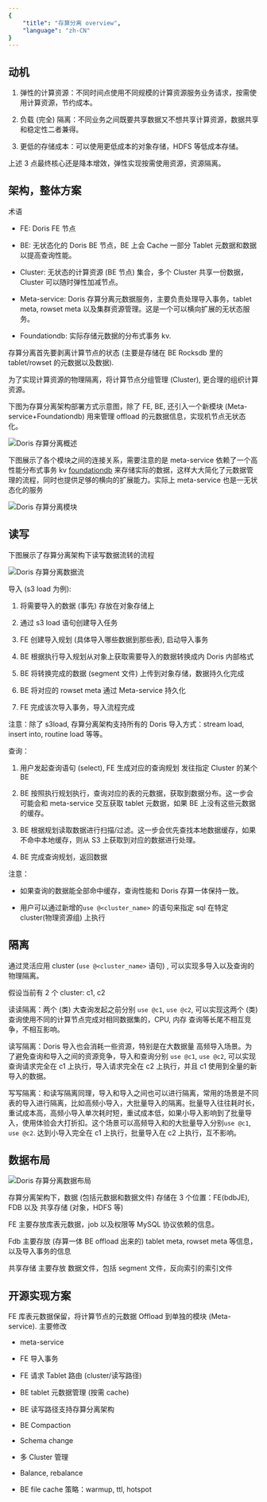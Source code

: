 ```yaml
---
{
    "title": "存算分离 overview",
    "language": "zh-CN"
}
---
```


<!--
Licensed to the Apache Software Foundation (ASF) under one
or more contributor license agreements.  See the NOTICE file
distributed with this work for additional information
regarding copyright ownership.  The ASF licenses this file
to you under the Apache License, Version 2.0 (the
"License"); you may not use this file except in compliance
with the License.  You may obtain a copy of the License at

  http://www.apache.org/licenses/LICENSE-2.0

Unless required by applicable law or agreed to in writing,
software distributed under the License is distributed on an
"AS IS" BASIS, WITHOUT WARRANTIES OR CONDITIONS OF ANY
KIND, either express or implied.  See the License for the
specific language governing permissions and limitations
under the License.
-->

## 动机

1. 弹性的计算资源：不同时间点使用不同规模的计算资源服务业务请求，按需使用计算资源，节约成本。

2. 负载 (完全) 隔离：不同业务之间既要共享数据又不想共享计算资源，数据共享和稳定性二者兼得。

3. 更低的存储成本：可以使用更低成本的对象存储，HDFS 等低成本存储。

上述 3 点最终核心还是降本增效，弹性实现按需使用资源，资源隔离。

## 架构，整体方案

术语

- FE: Doris FE 节点

- BE: 无状态化的 Doris BE 节点，BE 上会 Cache 一部分 Tablet 元数据和数据以提高查询性能。

- Cluster: 无状态的计算资源 (BE 节点) 集合，多个 Cluster 共享一份数据，Cluster 可以随时弹性加减节点。

- Meta-service: Doris 存算分离元数据服务，主要负责处理导入事务，tablet meta, rowset meta 以及集群资源管理。这是一个可以横向扩展的无状态服务。

- Foundationdb: 实际存储元数据的分布式事务 kv.

存算分离首先要剥离计算节点的状态 (主要是存储在 BE Rocksdb 里的 tablet/rowset 的元数据以及数据).

为了实现计算资源的物理隔离，将计算节点分组管理 (Cluster), 更合理的组织计算资源。

下图为存算分离架构部署方式示意图，除了 FE, BE, 还引入一个新模块 (Meta-service+Foundationdb) 用来管理 offload 的元数据信息，实现机节点无状态化。

![Doris 存算分离概述](/images/separation-of-storage-and-compute/overview_arch.png)

下图展示了各个模块之间的连接关系，需要注意的是 meta-service 依赖了一个高性能分布式事务 kv [foundationdb](https://github.com/apple/foundationdb) 来存储实际的数据，这样大大简化了元数据管理的流程，同时也提供足够的横向的扩展能力。实际上 meta-service 也是一无状态化的服务

![Doris 存算分离模块](/images/separation-of-storage-and-compute/arch_modules.png)

## 读写

下图展示了存算分离架构下读写数据流转的流程

![Doris 存算分离数据流](/images/separation-of-storage-and-compute/data_flow.png)

导入 (s3 load 为例): 

1. 将需要导入的数据 (事先) 存放在对象存储上

2. 通过 s3 load 语句创建导入任务 

3. FE 创建导入规划 (具体导入哪些数据到那些表), 启动导入事务

4. BE 根据执行导入规划从对象上获取需要导入的数据转换成内 Doris 内部格式

5. BE 将转换完成的数据 (segment 文件) 上传到对象存储，数据持久化完成

6. BE 将对应的 rowset meta 通过 Meta-service 持久化

7. FE 完成该次导入事务，导入流程完成

注意：除了 s3load, 存算分离架构支持所有的 Doris 导入方式：stream load, insert into, routine load 等等。

查询：

1. 用户发起查询语句 (select), FE 生成对应的查询规划 发往指定 Cluster 的某个 BE

2. BE 按照执行规划执行，查询对应的表的元数据，获取到数据分布。这一步会可能会和 meta-service 交互获取 tablet 元数据，如果 BE 上没有这些元数据的缓存。

3. BE 根据规划读取数据进行扫描/过滤。这一步会优先查找本地数据缓存，如果不命中本地缓存，则从 S3 上获取到对应的数据进行处理。

4. BE 完成查询规划，返回数据

注意：

- 如果查询的数据能全部命中缓存，查询性能和 Doris 存算一体保持一致。

- 用户可以通过新增的`use @<cluster_name>` 的语句来指定 sql 在特定 cluster(物理资源组) 上执行

## 隔离

通过灵活应用 cluster (`use @<cluster_name>` 语句) , 可以实现多导入以及查询的物理隔离。

假设当前有 2 个 cluster: c1, c2

读读隔离：两个 (类) 大查询发起之前分别 `use @c1`, `use @c2`, 可以实现这两个 (类) 查询使用不同的计算节点完成对相同数据集的，CPU, 内存 查询等长尾不相互竞争，不相互影响。

读写隔离：Doris 导入也会消耗一些资源，特别是在大数据量 高频导入场景。为了避免查询和导入之间的资源竞争，导入和查询分别 `use @c1`, `use @c2`, 可以实现查询请求完全在 c1 上执行，导入请求完全在 c2 上执行，并且 c1 使用到全量的新导入的数据。

写写隔离：和读写隔离同理，导入和导入之间也可以进行隔离，常用的场景是不同表的导入进行隔离，比如高频小导入，大批量导入的隔离。批量导入往往耗时长，重试成本高，高频小导入单次耗时短，重试成本低，如果小导入影响到了批量导入，使用体验会大打折扣。这个场景可以高频导入和的大批量导入分别`use @c1`, `use @c2`. 达到小导入完全在 c1 上执行，批量导入在 c2 上执行，互不影响。

## 数据布局

![Doris 存算分离数据布局](/images/separation-of-storage-and-compute/data_layout.png)

存算分离架构下，数据 (包括元数据和数据文件) 存储在 3 个位置：FE(bdbJE), FDB 以及 共享存储 (对象，HDFS 等)

FE 主要存放库表元数据，job 以及权限等 MySQL 协议依赖的信息。

Fdb 主要存放  (存算一体 BE offload 出来的) tablet meta, rowset meta 等信息，以及导入事务的信息

共享存储 主要存放 数据文件，包括 segment 文件，反向索引的索引文件

## 开源实现方案

FE 库表元数据保留，将计算节点的元数据 Offload 到单独的模块 (Meta-service). 主要修改

- meta-service

- FE 导入事务

- FE 请求 Tablet 路由 (cluster/读写路径)

- BE tablet 元数据管理 (按需 cache)

- BE 读写路径支持存算分离架构

- BE Compaction

- Schema change

- 多 Cluster 管理

- Balance, rebalance

- BE file cache 策略：warmup, ttl, hotspot
